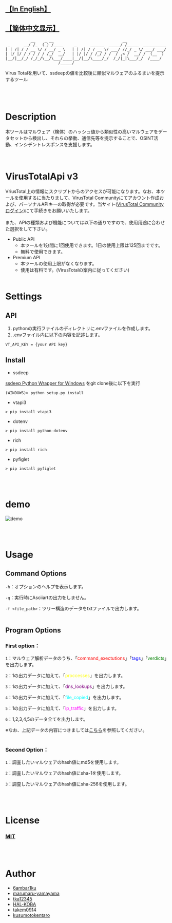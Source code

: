 ## [【In English】](https://github.com/6ambar1ku/white_workers/blob/main/README.md)
##  [【简体中文显示】](https://github.com/6ambar1ku/white_workers/blob/main/doc/README_CH.md)
```
           __    _ __                              __
 _      __/ /_  (_) /____     _      ______  _____/ /_____  __________
| | /| / / __ \/ / __/ _ \   | | /| / / __ \/ ___/ //_/ _ \/ ___/ ___/
| |/ |/ / / / / / /_/  __/   | |/ |/ / /_/ / /  / ,< /  __/ /  (__  )
|__/|__/_/ /_/_/\__/\___/____|__/|__/\____/_/  /_/|_|\___/_/  /____/
                       /_____/

```
Virus Totalを用いて、ssdeepの値を比較後に類似マルウェアのふるまいを提示するツール
<br></br>
<br></br>


# Description
本ツールはマルウェア（検体）のハッシュ値から類似性の高いマルウェアをデータセットから検出し、それらの挙動、通信先等を提示することで、OSINT活動、インシデントレスポンスを支援します。
<br></br>​
# VirusTotalApi v3
VriusTotal上の情報にスクリプトからのアクセスが可能になります。なお、本ツールを使用するに当たりまして、VirusTotal Communityにてアカウント作成および、パーソナルAPIキーの取得が必要です。当サイト([VirusTotal Communityログイン](https://www.virustotal.com/gui/join-us))にて手続きをお願いいたします。
<br></br>
また、APIの種類および機能については以下の通りですので、使用用途に合わせた選択をして下さい。
* Public API
    * 本ツールを1分間に1回使用できます。1日の使用上限は125回までです。
    * 無料で使用できます。
* Premium API
    * 本ツールの使用上限がなくなります。
    * 使用は有料です。(VirusTotalの案内に従ってください)
<br></br>
# Settings
## API
1. pythonの実行ファイルのディレクトリに.envファイルを作成します。
2. .envファイル内に以下の内容を記述します。
```
VT_API_KEY = {your API key}
```

## Install
* ssdeep

[ssdeep Python Wrapper for Windows](https://github.com/MacDue/ssdeep-windows-32_64)
をgit clone後に以下を実行
```
(WINDOWS)> python setup.py install
```


* vtapi3
```
> pip install vtapi3
```

* dotenv
```
> pip install python-dotenv
```

* rich
```
> pip install rich
```

* pyfiglet
```
> pip install pyfiglet
```
<br></br>

# demo
![demo](https://raw.githubusercontent.com/wiki/6ambar1ku/white_workers/demo/white_workers.gif)

<br></br>

# Usage
## Command Options
```-h```：オプションのヘルプを表示します。

```-q```：実行時にAsciiartの出力をしません。

```-f <file_path>```：ツリー構造のデータをtxtファイルで出力します。
<br></br>

## Program Options

### First option：
```1```：マルウェア解析データのうち、「<font color="red">command_exectutions</font>」「<font color="blue">tags</font>」「<font color="green">verdicts</font>」を出力します。

```2```：1の出力データに加えて、「<font color="yellow">proccesses</font>」を出力します。

```3```：1の出力データに加えて、「<font color="purple">dns_lookups</font>」を出力します。

```4```：1の出力データに加えて、「<font color="cyan">file_copied</font>」を出力します。

```5```：1の出力データに加えて、「<font color="magenta">ip_traffic</font>」を出力します。

```6```：1,2,3,4,5のデータ全てを出力します。

※なお、上記データの内容につきましては[こちら](https://github.com/6ambar1ku/white_workers/blob/main/doc/README_DAT_JP.md)を参照してください。
<br></br>

### Second Option：
```1```：調査したいマルウェアのhash値にmd5を使用します。

```2```：調査したいマルウェアのhash値にsha-1を使用します。

```3```：調査したいマルウェアのhash値にsha-256を使用します。



<br></br>
# License
### [MIT](https://github.com/6ambar1ku/white_workers/blob/main/LICENSE)
<br></br>
# Author
* [6ambar1ku](https://github.com/6ambar1ku) 
* [marumaru-yamayama](https://github.com/marumaru-yamayama)
* [tka12345](https://github.com/tka12345)
* [HAL-KOBA](https://github.com/HAL-Kobayashi)
* [takem0914](https://github.com/takem0914)
* [kusumotokentaro](https://github.com/kusumotokentaro)